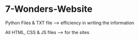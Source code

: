 # 7-Wonders-Website

Python Files & TXT file --> efficiency in writing the information

All HTML, CSS & JS files --> for the sites
